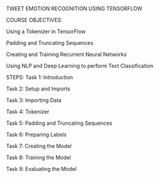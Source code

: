 TWEET EMOTION RECOGNITION USING TENSORFLOW

COURSE OBJECTIVES:

Using a Tokenizer in TensorFlow

Padding and Truncating Sequences

Creating and Training Recurrent Neural Networks

Using NLP and Deep Learning to perform Text Classification

STEPS: Task 1: Introduction

Task 2: Setup and Imports

Task 3: Importing Data

Task 4: Tokenizer

Task 5: Padding and Truncating Sequences

Task 6: Preparing Labels

Task 7: Creating the Model

Task 8: Training the Model

Task 9: Evaluating the Model
